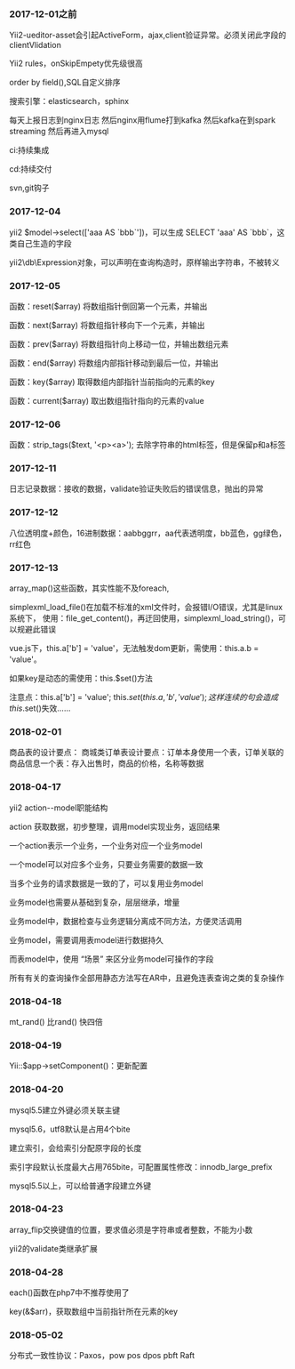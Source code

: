 ### 2017-12-01之前
Yii2-ueditor-asset会引起ActiveForm，ajax,client验证异常。必须关闭此字段的clientVlidation

Yii2 rules，onSkipEmpety优先级很高

order by field(),SQL自定义排序

搜索引擎：elasticsearch，sphinx

每天上报日志到nginx日志 然后nginx用flume打到kafka 然后kafka在到spark streaming 然后再进入mysql

ci:持续集成

cd:持续交付

svn,git钩子

### 2017-12-04
yii2 $model->select(['aaa AS \`bbb\`'])，可以生成 SELECT 'aaa' AS \`bbb\`，这类自己生造的字段

yii2\db\Expression对象，可以声明在查询构造时，原样输出字符串，不被转义

### 2017-12-05

函数：reset($array) 将数组指针倒回第一个元素，并输出

函数：next($array) 将数组指针移向下一个元素，并输出

函数：prev($array) 将数组指针向上移动一位，并输出数组元素

函数：end($array) 将数组内部指针移动到最后一位，并输出

函数：key($array) 取得数组内部指针当前指向的元素的key

函数：current($array) 取出数组指针指向的元素的value

### 2017-12-06

函数：strip_tags($text, '\<p>\<a>'); 去除字符串的html标签，但是保留p和a标签

### 2017-12-11

日志记录数据：接收的数据，validate验证失败后的错误信息，抛出的异常

### 2017-12-12

八位透明度+颜色，16进制数据：aabbggrr，aa代表透明度，bb蓝色，gg绿色，rr红色

### 2017-12-13

array_map()这些函数，其实性能不及foreach,

simplexml_load_file()在加载不标准的xml文件时，会报错I/O错误，尤其是linux系统下，
使用：file_get_content()，再迂回使用，simplexml_load_string()，可以规避此错误

vue.js下，this.a['b'] = 'value'，无法触发dom更新，需使用：this.a.b = 'value'。

如果key是动态的需使用：this.$set()方法

注意点：this.a['b'] = 'value'; this.$set(this.a, 'b', 'value'); 这样连续的句会造成this.$set()失效……

### 2018-02-01

商品表的设计要点：
商城类订单表设计要点：订单本身使用一个表，订单关联的商品信息一个表：存入出售时，商品的价格，名称等数据

### 2018-04-17

yii2 action--model职能结构

action 获取数据，初步整理，调用model实现业务，返回结果

一个action表示一个业务，一个业务对应一个业务model

一个model可以对应多个业务，只要业务需要的数据一致

当多个业务的请求数据是一致的了，可以复用业务model

业务model也需要从基础到复杂，层层继承，增量

业务model中，数据检查与业务逻辑分离成不同方法，方便灵活调用

业务model，需要调用表model进行数据持久

而表model中，使用 “场景” 来区分业务model可操作的字段

所有有关的查询操作全部用静态方法写在AR中，且避免连表查询之类的复杂操作

### 2018-04-18

mt_rand() 比rand() 快四倍 

### 2018-04-19

Yii::$app->setComponent()：更新配置

### 2018-04-20

mysql5.5建立外键必须关联主键

mysql5.6，utf8默认是占用4个bite

建立索引，会给索引分配原字段的长度

索引字段默认长度最大占用765bite，可配置属性修改：innodb_large_prefix

mysql5.5以上，可以给普通字段建立外键

### 2018-04-23

array_flip交换键值的位置，要求值必须是字符串或者整数，不能为小数

yii2的validate类继承扩展

### 2018-04-28

each()函数在php7中不推荐使用了

key(&$arr)，获取数组中当前指针所在元素的key

### 2018-05-02

分布式一致性协议：Paxos，pow pos dpos pbft Raft




